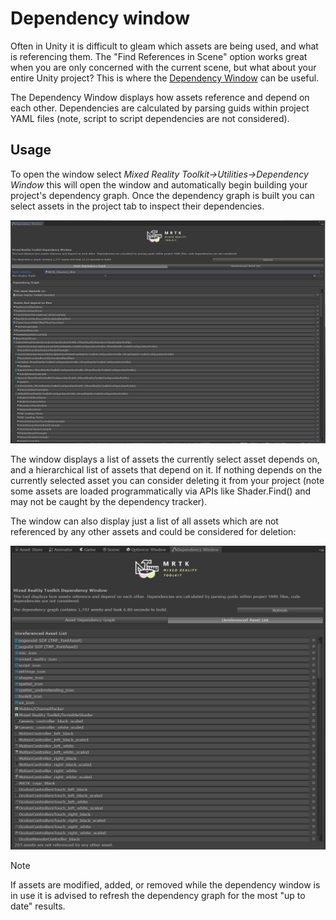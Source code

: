 
# Dependency window

Often in Unity it is difficult to gleam which assets are being used, and what is referencing them. The "Find References in Scene" option works great when you are only concerned with the current scene, but what about your entire Unity project? This is where the [Dependency Window](https://github.com/Microsoft/MixedRealityToolkit-Unity/blob/mrtk_development/Assets/MixedRealityToolkit.Tools/DependencyWindow) can be useful.

The Dependency Window displays how assets reference and depend on each other. Dependencies are calculated by parsing guids within project YAML files (note, script to script dependencies are not considered).

## Usage

To open the window select *Mixed Reality Toolkit->Utilities->Dependency Window* this will open the window and automatically begin building your project's dependency graph. Once the dependency graph is built you can select assets in the project tab to inspect their dependencies.

![Dependency window](../../Documentation/Images/DependencyWindow/MRTK_Dependency_Window.png)

The window displays a list of assets the currently select asset depends on, and a hierarchical list of assets that depend on it. If nothing depends on the currently selected asset you can consider deleting it from your project (note some assets are loaded programmatically via APIs like Shader.Find() and may not be caught by the dependency tracker).

The window can also display just a list of all assets which are not referenced by any other assets and could be considered for deletion:

![Dependency window showing unreferenced assets](../../Documentation/Images/DependencyWindow/MRTK_Dependency_Window_Unreferenced.png)

> [!NOTE]
> If assets are modified, added, or removed while the dependency window is in use it is advised to refresh the dependency graph for the most "up to date" results.
